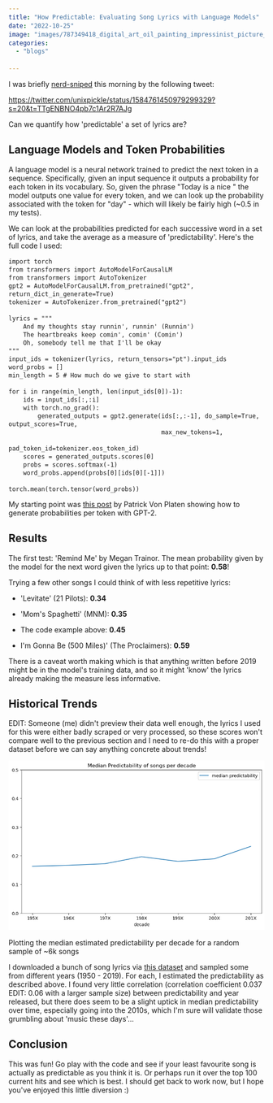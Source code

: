 ```yaml
---
title: "How Predictable: Evaluating Song Lyrics with Language Models"
date: "2022-10-25"
image: "images/787349418_digital_art_oil_painting_impressinist_picture_of_a_microphone_making_music.png"
categories:
  - "blogs"

---
```


I was briefly [nerd-sniped](https://xkcd.com/356/) this morning by the following tweet:

https://twitter.com/unixpickle/status/1584761450979299329?s=20&t=TTgENBNO4pb7c1Ar2R7AJg

Can we quantify how 'predictable' a set of lyrics are?

## Language Models and Token Probabilities

A language model is a neural network trained to predict the next token in a sequence. Specifically, given an input sequence it outputs a probability for each token in its vocabulary. So, given the phrase "Today is a nice " the model outputs one value for every token, and we can look up the probability associated with the token for "day" - which will likely be fairly high (~0.5 in my tests).

We can look at the probabilities predicted for each successive word in a set of lyrics, and take the average as a measure of 'predictability'. Here's the full code I used:

```
import torch
from transformers import AutoModelForCausalLM
from transformers import AutoTokenizer
gpt2 = AutoModelForCausalLM.from_pretrained("gpt2", return_dict_in_generate=True)
tokenizer = AutoTokenizer.from_pretrained("gpt2")

lyrics = """
    And my thoughts stay runnin', runnin' (Runnin')
    The heartbreaks keep comin', comin' (Comin')
    Oh, somebody tell me that I'll be okay
"""
input_ids = tokenizer(lyrics, return_tensors="pt").input_ids
word_probs = []
min_length = 5 # How much do we give to start with

for i in range(min_length, len(input_ids[0])-1):
    ids = input_ids[:,:i]
    with torch.no_grad():
        generated_outputs = gpt2.generate(ids[:,:-1], do_sample=True, output_scores=True,
                                          max_new_tokens=1,
                                          pad_token_id=tokenizer.eos_token_id)
    scores = generated_outputs.scores[0]
    probs = scores.softmax(-1)
    word_probs.append(probs[0][ids[0][-1]])

torch.mean(torch.tensor(word_probs))
```

My starting point was [this post](https://discuss.huggingface.co/t/generation-probabilities-how-to-compute-probabilities-of-output-scores-for-gpt2/3175) by Patrick Von Platen showing how to generate probabilities per token with GPT-2.

## Results

The first test: 'Remind Me' by Megan Trainor. The mean probability given by the model for the next word given the lyrics up to that point: **0.58**!

Trying a few other songs I could think of with less repetitive lyrics:

- 'Levitate' (21 Pilots): **0.34**

- 'Mom's Spaghetti' (MNM): **0.35**

- The code example above: **0.45**

- I'm Gonna Be (500 Miles)' (The Proclaimers): **0.59**

There is a caveat worth making which is that anything written before 2019 might be in the model's training data, and so it might 'know' the lyrics already making the measure less informative.

## Historical Trends

EDIT: Someone (me) didn't preview their data well enough, the lyrics I used for this were either badly scraped or very processed, so these scores won't compare well to the previous section and I need to re-do this with a proper dataset before we can say anything concrete about trends!

![](images/download-2.png)

Plotting the median estimated predictability per decade for a random sample of ~6k songs

I downloaded a bunch of song lyrics via [this dataset](https://data.mendeley.com/datasets/3t9vbwxgr5/2) and sampled some from different years (1950 - 2019). For each, I estimated the predictability as described above. I found very little correlation (correlation coefficient 0.037 EDIT: 0.06 with a larger sample size) between predictability and year released, but there does seem to be a slight uptick in median predictability over time, especially going into the 2010s, which I'm sure will validate those grumbling about 'music these days'...

## Conclusion

This was fun! Go play with the code and see if your least favourite song is actually as predictable as you think it is. Or perhaps run it over the top 100 current hits and see which is best. I should get back to work now, but I hope you've enjoyed this little diversion :)

